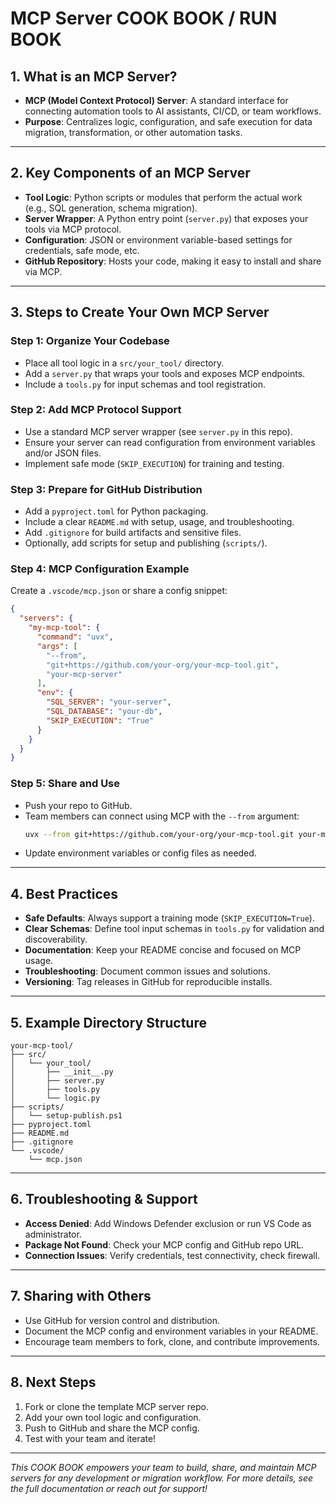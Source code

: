 # MCP Server COOK BOOK / RUN BOOK

## 1. What is an MCP Server?
- **MCP (Model Context Protocol) Server**: A standard interface for connecting automation tools to AI assistants, CI/CD, or team workflows.
- **Purpose**: Centralizes logic, configuration, and safe execution for data migration, transformation, or other automation tasks.

---

## 2. Key Components of an MCP Server
- **Tool Logic**: Python scripts or modules that perform the actual work (e.g., SQL generation, schema migration).
- **Server Wrapper**: A Python entry point (`server.py`) that exposes your tools via MCP protocol.
- **Configuration**: JSON or environment variable-based settings for credentials, safe mode, etc.
- **GitHub Repository**: Hosts your code, making it easy to install and share via MCP.

---

## 3. Steps to Create Your Own MCP Server

### Step 1: Organize Your Codebase
- Place all tool logic in a `src/your_tool/` directory.
- Add a `server.py` that wraps your tools and exposes MCP endpoints.
- Include a `tools.py` for input schemas and tool registration.

### Step 2: Add MCP Protocol Support
- Use a standard MCP server wrapper (see `server.py` in this repo).
- Ensure your server can read configuration from environment variables and/or JSON files.
- Implement safe mode (`SKIP_EXECUTION`) for training and testing.

### Step 3: Prepare for GitHub Distribution
- Add a `pyproject.toml` for Python packaging.
- Include a clear `README.md` with setup, usage, and troubleshooting.
- Add `.gitignore` for build artifacts and sensitive files.
- Optionally, add scripts for setup and publishing (`scripts/`).

### Step 4: MCP Configuration Example
Create a `.vscode/mcp.json` or share a config snippet:

```json
{
  "servers": {
    "my-mcp-tool": {
      "command": "uvx",
      "args": [
        "--from",
        "git+https://github.com/your-org/your-mcp-tool.git",
        "your-mcp-server"
      ],
      "env": {
        "SQL_SERVER": "your-server",
        "SQL_DATABASE": "your-db",
        "SKIP_EXECUTION": "True"
      }
    }
  }
}
```

### Step 5: Share and Use
- Push your repo to GitHub.
- Team members can connect using MCP with the `--from` argument:
  ```sh
  uvx --from git+https://github.com/your-org/your-mcp-tool.git your-mcp-server
  ```
- Update environment variables or config files as needed.

---

## 4. Best Practices
- **Safe Defaults**: Always support a training mode (`SKIP_EXECUTION=True`).
- **Clear Schemas**: Define tool input schemas in `tools.py` for validation and discoverability.
- **Documentation**: Keep your README concise and focused on MCP usage.
- **Troubleshooting**: Document common issues and solutions.
- **Versioning**: Tag releases in GitHub for reproducible installs.

---

## 5. Example Directory Structure

```
your-mcp-tool/
├── src/
│   └── your_tool/
│       ├── __init__.py
│       ├── server.py
│       ├── tools.py
│       └── logic.py
├── scripts/
│   └── setup-publish.ps1
├── pyproject.toml
├── README.md
├── .gitignore
└── .vscode/
    └── mcp.json
```

---

## 6. Troubleshooting & Support
- **Access Denied**: Add Windows Defender exclusion or run VS Code as administrator.
- **Package Not Found**: Check your MCP config and GitHub repo URL.
- **Connection Issues**: Verify credentials, test connectivity, check firewall.

---

## 7. Sharing with Others
- Use GitHub for version control and distribution.
- Document the MCP config and environment variables in your README.
- Encourage team members to fork, clone, and contribute improvements.

---

## 8. Next Steps
1. Fork or clone the template MCP server repo.
2. Add your own tool logic and configuration.
3. Push to GitHub and share the MCP config.
4. Test with your team and iterate!

---

*This COOK BOOK empowers your team to build, share, and maintain MCP servers for any development or migration workflow. For more details, see the full documentation or reach out for support!*
